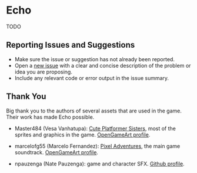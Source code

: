 # Echo

TODO

## Reporting Issues and Suggestions

* Make sure the issue or suggestion has not already been reported.
* Open a [new issue][newissue] with a clear and concise description of the
  problem or idea you are proposing.
* Include any relevant code or error output in the issue summary.

[newissue]: https://github.com/Enriikke/echo/issues/new


## Thank You

Big thank you to the authors of several assets that are used in the game. Their
work has made Echo possible.

* Master484 (Vesa Vanhatupa): [Cute Platformer Sisters][cuteplatformersisters],
  most of the sprites and graphics in the game. [OpenGameArt profile][master484].

* marcelofg55 (Marcelo Fernandez): [Pixel Adventures][pixeladventures], the main
  game soundtrack. [OpenGameArt profile][marcelofg55].

* npauzenga (Nate Pauzenga): game and character SFX. [Github
  profile][npauzenga].


[cuteplatformersisters]: http://opengameart.org/content/cute-platformer-sisters
[pixeladventures]: http://opengameart.org/content/pixel-adventures
[master484]: http://opengameart.org/users/master484
[marcelofg55]: http://opengameart.org/users/marcelofg55
[npauzenga]: https://github.com/npauzenga
